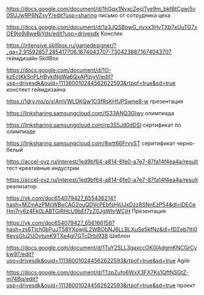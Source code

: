 https://docs.google.com/document/d/1hGqx1NyxcZecjTye9m_bkf8tCgwj5v0SUJwRP6NZxyY/edit?usp=sharing письмо от сотрудника цеха 

https://docs.google.com/document/d/1a3JQSBowG_nvxx3HvTXb7xUuTG7xOE9jo9i8weBiYds/edit?usp=drivesdk Конспек 

https://intensive.skillbox.ru/gamedesigner/?_ga=2.91592857.285417706.1674043707-730423887.1674043707 геймдизайн SkillBox

https://docs.google.com/document/d/1O-kzEctKkSnPLHBykiNgWa6QxAPlzjyV/edit?usp=drivesdk&ouid=111360010244562622593&rtpof=true&sd=true конспект геймдизайна

https://1drv.ms/p/s!AmVWLDKQw1O3fRsKHfJPSwne8-w  презентация 

https://linksharing.samsungcloud.com/lS33ANQ3Glwy олимпиада 

https://linksharing.samsungcloud.com/rp3S5Jd0dDSI сертификат по олимпиаде

https://linksharing.samsungcloud.com/8wtt66FrvyST серитификат черно-белый 

https://accel-ovz.ru/interest/1ed9bf64-a814-6fe0-a7e7-87fa14f4ea4a/result тест креативные индустрии 

https://accel-ovz.ru/interest/1ed9bf64-a814-6fe0-a7e7-87fa14f4ea4a/result реализатор 

https://vk.com/doc654079427_655436214?hash=MZmAzPMcWBeCAG2ouQDVcPEbfsHjUJxDzz8SNnEzP54&dl=lDECeHm7ry6z4Fk0LABTGiRHcU9bEf7zZ0JgWhrWCjH Презентация

https://vk.com/doc654079427_656166158?hash=zs6TIch0bPuJT58YXpwjIL2WBObNJ6LLBLXuSe5kfNz&dl=fDZeb7Itj0KevsGIu2UOytunK9TXe4gl7GTcDrbI938 Шаблон

https://docs.google.com/document/d/1TuY2SLL3gaxccOK0IAdgmKNCGrCykw97/edit?usp=drivesdk&ouid=111360010244562622593&rtpof=true&sd=true Agile

https://docs.google.com/document/d/1TzpZufo6WxX3FX7Ks1QftNSGtZ-m74Bq/edit?usp=drivesdk&ouid=111360010244562622593&rtpof=true&sd=true проект
